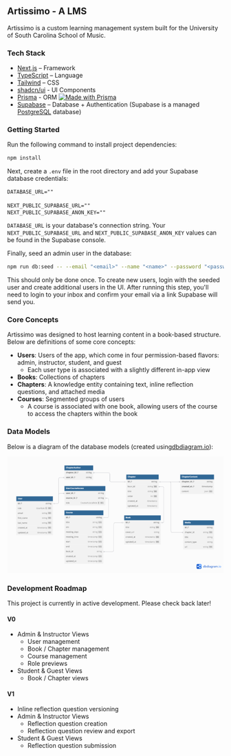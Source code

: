 ## Artissimo - A LMS

Artissimo is a custom learning management system built for the University of South Carolina School of Music.

### Tech Stack

- [Next.js](https://nextjs.org/) – Framework
- [TypeScript](https://www.typescriptlang.org/) – Language
- [Tailwind](https://tailwindcss.com/) – CSS
- [shadcn/ui](https://ui.shadcn.com) - UI Components
- [Prisma](https://prisma.io) - ORM [![Made with Prisma](https://made-with.prisma.io/dark.svg)](https://prisma.io)
- [Supabase](https://supabase.co/) – Database + Authentication (Supabase is a managed [PostgreSQL](https://www.postgresql.org/) database)

### Getting Started

Run the following command to install project dependencies:

```bash
npm install
```

Next, create a `.env` file in the root directory and add your Supabase database credentials:

```
DATABASE_URL=""

NEXT_PUBLIC_SUPABASE_URL=""
NEXT_PUBLIC_SUPABASE_ANON_KEY=""
```

`DATABASE_URL` is your database's connection string. Your `NEXT_PUBLIC_SUPABASE_URL` and `NEXT_PUBLIC_SUPABASE_ANON_KEY` values can be found in the Supabase console.

Finally, seed an admin user in the database:

```bash
npm run db:seed -- --email "<email>" --name "<name>" --password "<password>"
```

This should only be done once. To create new users, login with the seeded user and create additional users in the UI. After running this step, you'll need to login to your inbox and confirm your email via a link Supabase will send you.

### Core Concepts

Artissimo was designed to host learning content in a book-based structure. Below are definitions of some core concepts:

* **Users**: Users of the app, which come in four permission-based flavors: admin, instructor, student, and guest
    * Each user type is associated with a slightly different in-app view
* **Books**: Collections of chapters
* **Chapters**: A knowledge entity containing text, inline reflection questions, and attached media
* **Courses**: Segmented groups of users
    * A course is associated with one book, allowing users of the course to access the chapters within the book

### Data Models

Below is a diagram of the database models (created using[dbdiagram.io](https://dbdiagram.io/)):

![Artissimo data models](./public/data-models.png "Artissimo Data Models")

### Development Roadmap

This project is currently in active development. Please check back later!

#### V0
* Admin & Instructor Views
    * User management
    * Book / Chapter management
    * Course management
    * Role previews
* Student & Guest Views
    * Book / Chapter views

#### V1
* Inline reflection question versioning
* Admin & Instructor Views
    * Reflection question creation
    * Reflection question review and export
* Student & Guest Views
    * Reflection question submission
